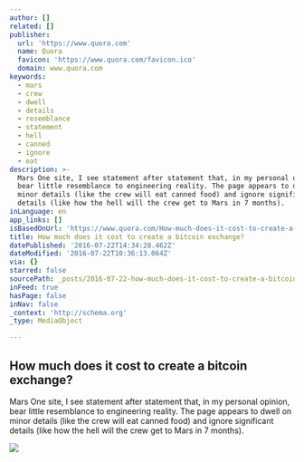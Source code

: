 ```yaml
---
author: []
related: []
publisher:
  url: 'https://www.quora.com'
  name: Quora
  favicon: 'https://www.quora.com/favicon.ico'
  domain: www.quora.com
keywords:
  - mars
  - crew
  - dwell
  - details
  - resemblance
  - statement
  - hell
  - canned
  - ignore
  - eat
description: >-
  Mars One site, I see statement after statement that, in my personal opinion,
  bear little resemblance to engineering reality. The page appears to dwell on
  minor details (like the crew will eat canned food) and ignore significant
  details (like how the hell will the crew get to Mars in 7 months).
inLanguage: en
app_links: []
isBasedOnUrl: 'https://www.quora.com/How-much-does-it-cost-to-create-a-bitcoin-exchange'
title: How much does it cost to create a bitcoin exchange?
datePublished: '2016-07-22T14:34:28.462Z'
dateModified: '2016-07-22T10:36:13.064Z'
via: {}
starred: false
sourcePath: _posts/2016-07-22-how-much-does-it-cost-to-create-a-bitcoin-exchange.md
inFeed: true
hasPage: false
inNav: false
_context: 'http://schema.org'
_type: MediaObject

---
```

<article style=""><h1>How much does it cost to create a bitcoin exchange?</h1><p>Mars One site, I see statement after statement that, in my personal opinion, bear little resemblance to engineering reality. The page appears to dwell on minor details (like the crew will eat canned food) and ignore significant details (like how the hell will the crew get to Mars in 7 months).</p><img src="https://qsf.ec.quoracdn.net/-images.new_grid.fb_share_default.pnge6dde9cfa6e03c43.png" /></article>